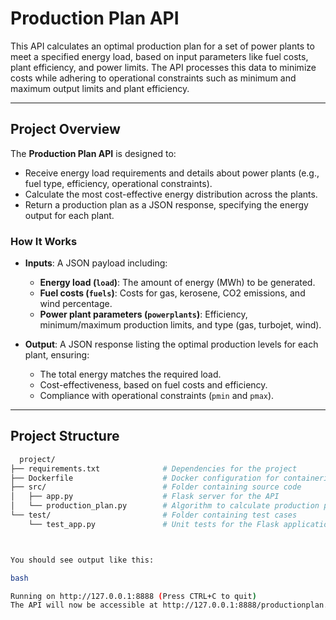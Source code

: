 # **Production Plan API**

This API calculates an optimal production plan for a set of power plants to meet a specified energy load, based on input parameters like fuel costs, plant efficiency, and power limits. The API processes this data to minimize costs while adhering to operational constraints such as minimum and maximum output limits and plant efficiency.

---

## **Project Overview**

The **Production Plan API** is designed to:
- Receive energy load requirements and details about power plants (e.g., fuel type, efficiency, operational constraints).
- Calculate the most cost-effective energy distribution across the plants.
- Return a production plan as a JSON response, specifying the energy output for each plant.

### **How It Works**

- **Inputs**: A JSON payload including:
  - **Energy load (`load`)**: The amount of energy (MWh) to be generated.
  - **Fuel costs (`fuels`)**: Costs for gas, kerosene, CO2 emissions, and wind percentage.
  - **Power plant parameters (`powerplants`)**: Efficiency, minimum/maximum production limits, and type (gas, turbojet, wind).

- **Output**: A JSON response listing the optimal production levels for each plant, ensuring:
  - The total energy matches the required load.
  - Cost-effectiveness, based on fuel costs and efficiency.
  - Compliance with operational constraints (`pmin` and `pmax`).

---

## **Project Structure**

```bash
  project/
├── requirements.txt              # Dependencies for the project
├── Dockerfile                    # Docker configuration for containerization
├── src/                          # Folder containing source code
│   ├── app.py                    # Flask server for the API
│   └── production_plan.py        # Algorithm to calculate production plans
└── test/                         # Folder containing test cases
    └── test_app.py               # Unit tests for the Flask application



You should see output like this:

bash

Running on http://127.0.0.1:8888 (Press CTRL+C to quit)
The API will now be accessible at http://127.0.0.1:8888/productionplan.